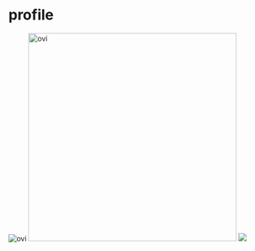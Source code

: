 # profile

<img src="https://github-readme-stats.vercel.app/api/top-langs?username=MasahitoKumada&show_icons=true&locale=ja&layout=compact&theme=chartreuse-dark&count_private=true" alt="ovi" />

<img src="https://github-readme-stats.vercel.app/api?username=MasahitoKumada&show_icons=true&locale=ja&theme=chartreuse-dark&count_private=true&token=MANAGE_PROFILE" alt="ovi" width="410" />

<img src="https://github-profile-trophy.vercel.app/?username=MasahitoKumada&theme=juicyfresh&no-bg=true" />
